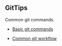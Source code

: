## GitTips

Common git commands.

  - [Basic git commands](BasicGitCommands.MD)

  - [Common git workflow](WorkflowCreateBranch.MD)



